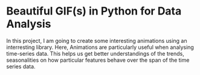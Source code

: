 # Beautiful GIF(s) in Python for Data Analysis

In this project, I am going to create some interesting animations using an interresting library.
Here, Animations are particularly useful when analysing time-series data. This helps us get better understandings of the trends, seasonalities on how particular features behave over the span of the time series data.

